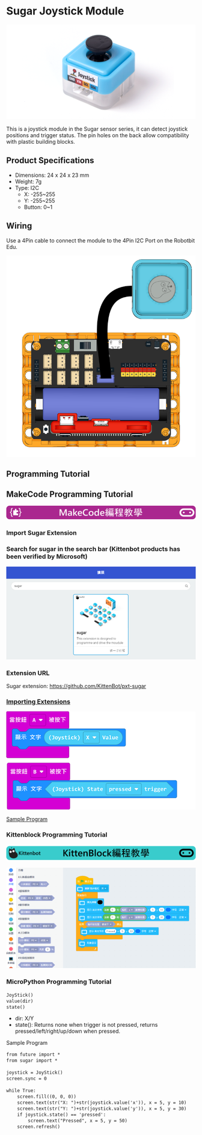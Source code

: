# Sugar Joystick Module

![](./images/joy1.png)

This is a joystick module in the Sugar sensor series, it can detect joystick positions and trigger status. The pin holes on the back allow compatibility with plastic building blocks.

##  Product Specifications

- Dimensions: 24 x 24 x 23 mm
- Weight: 7g
- Type: I2C
  - X: -255~255
  - Y: -255~255
  - Button: 0~1

## Wiring

Use a 4Pin cable to connect the module to the 4Pin I2C Port on the Robotbit Edu.

![](./images/joy_wire.png)

## Programming Tutorial

## MakeCode Programming Tutorial

![](./PWmodules/images/mcbanner.png)

### Import Sugar Extension

### Search for sugar in the search bar (Kittenbot products has been verified by Microsoft)

![](./images/sugar_search.png)

### Extension URL

Sugar extension: https://github.com/KittenBot/pxt-sugar

### [Importing Extensions](../../Makecode/powerBrickMC)

![](./images/joy_mc_code.png)

[Sample Program](https://makecode.microbit.org/_hzo7aFVv58jL)

### Kittenblock Programming Tutorial

![](./PWmodules/images/kbbanner.png)

![](./images/joy3.png)

### MicroPython Programming Tutorial

    JoyStick()
    value(dir)
    state()

- dir: X/Y
- state(): Returns none when trigger is not pressed, returns pressed/left/right/up/down when pressed.

Sample Program

    from future import *
    from sugar import *
    
    joystick = JoyStick()
    screen.sync = 0
    
    while True:
        screen.fill((0, 0, 0))
        screen.text(str("X: ")+str(joystick.value('x')), x = 5, y = 10)
        screen.text(str("Y: ")+str(joystick.value('y')), x = 5, y = 30)
        if joystick.state() == 'pressed':
            screen.text("Pressed", x = 5, y = 50)
        screen.refresh()